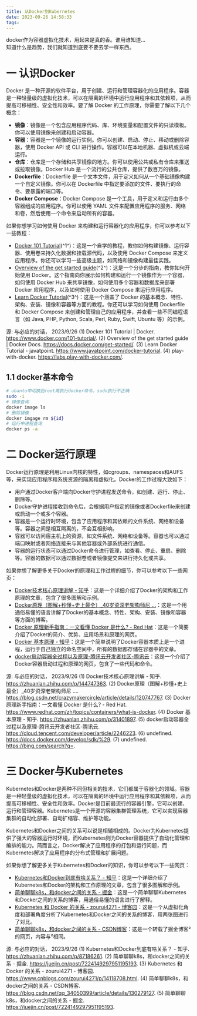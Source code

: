 ```yaml
---
title: 从Docker到Kubernetes
date: 2023-09-26 14:58:33
tags:
---
```

docker作为容器虚拟化技术，用起来是真的香。谁用谁知道...  
知道什么是趋势，我们就知道到底要不要去学一样东西。
<!--more-->

# 一 认识Docker
Docker 是一种开源的软件平台，用于创建、运行和管理容器化的应用程序。容器是一种轻量级的虚拟化技术，可以在隔离的环境中运行应用程序和其依赖项，从而提高可移植性、安全性和效率。要了解 Docker 的工作原理，你需要了解以下几个概念：

- **镜像**：镜像是一个包含应用程序代码、库、环境变量和配置文件的只读模板。你可以使用镜像来创建和启动容器。
- **容器**：容器是一个镜像的运行实例。你可以创建、启动、停止、移动或删除容器，使用 Docker API 或 CLI 进行操作。容器可以在本地机器、虚拟机或云端运行。
- **仓库**：仓库是一个存储和共享镜像的地方。你可以使用公共或私有仓库来推送或拉取镜像。Docker Hub 是一个流行的公共仓库，提供了数百万的镜像。
- **Dockerfile**：Dockerfile 是一个文本文件，用于定义如何从一个基础镜像构建一个自定义镜像。你可以在 Dockerfile 中指定要添加的文件、要执行的命令、要暴露的端口等。
- **Docker Compose**：Docker Compose 是一个工具，用于定义和运行由多个容器组成的应用程序。你可以使用 YAML 文件来配置应用程序的服务、网络和卷，然后使用一个命令来启动所有的容器。

如果你想学习如何使用 Docker 来构建和运行容器化的应用程序，你可以参考以下一些教程：

- [Docker 101 Tutorial](https://www.docker.com/101-tutorial/)(^1^)：这是一个自学的教程，教你如何构建镜像、运行容器、使用卷来持久化数据和挂载源代码，以及使用 Docker Compose 来定义应用程序。你还可以学习一些高级主题，如网络和镜像构建最佳实践。
- [Overview of the get started guide](https://docs.docker.com/get-started/)(^2^)：这是一个分步的指南，教你如何开始使用 Docker。这个指南向你展示如何构建和运行一个镜像作为一个容器，如何使用 Docker Hub 来共享镜像，如何使用多个容器和数据库来部署 Docker 应用程序，以及如何使用 Docker Compose 来运行应用程序。
- [Learn Docker Tutorial](https://www.javatpoint.com/docker-tutorial)(^3^)：这是一个涵盖了 Docker 的基本概念、特性、架构、安装、镜像和容器等方面的教程。你还可以学习如何使用 Dockerfile 和 Docker Compose 来创建和管理自己的应用程序，并查看一些不同编程语言（如 Java, PHP, Python, Scala, Perl, Ruby, Swift, Ubuntu 等）的示例。

源: 与必应的对话， 2023/9/26
(1) Docker 101 Tutorial | Docker. https://www.docker.com/101-tutorial/.
(2) Overview of the get started guide | Docker Docs. https://docs.docker.com/get-started/.
(3) Learn Docker Tutorial - javatpoint. https://www.javatpoint.com/docker-tutorial.
(4) play-with-docker. https://labs.play-with-docker.com/.


## 1.1 docker基本命令
``` sh
# ubantu中切换到root再执行docker命令，sudo执行不正确
sudo -i
# 镜像查询
docker image ls
# 删除镜像
docker imgage rm ${id}
# 运行中进程查询
docker ps -a

```

# 二 Docker运行原理
Docker运行原理是利用Linux内核的特性，如cgroups、namespaces和AUFS等，来实现应用程序和系统资源的隔离和虚拟化。Docker的工作过程大致如下：

- 用户通过Docker客户端向Docker守护进程发送命令，如创建、运行、停止、删除等。
- Docker守护进程接收到命令后，会根据用户指定的镜像或者Dockerfile来创建或启动一个或多个容器。
- 容器是一个运行时环境，包含了应用程序和其依赖的文件系统、网络和设备等。容器之间是相互隔离的，不会互相影响。
- 容器可以访问宿主机上的资源，如文件系统、网络和设备等。容器也可以通过端口映射或者网络连接来与其他容器或外部系统进行通信。
- 容器的运行状态可以通过Docker命令进行管理，如查看、停止、重启、删除等。容器的数据可以通过数据卷或者镜像提交来进行持久化或共享。

如果你想了解更多关于Docker的原理和工作过程的细节，你可以参考以下一些网页：

- [Docker技术核心原理讲解 - 知乎](^1^)：这是一个详细介绍了Docker的架构和工作原理的文章，包含了很多图解和示例。
- [Docker原理（图解+秒懂+史上最全）_40岁资深老架构师尼 ...](^2^)：这是一个用通俗易懂的语言讲解了Docker的基本概念、特性、架构、安装、镜像和容器等方面的博客。
- [Docker 原理新手指南：一文看懂 Docker 是什么? - Red Hat](^3^)：这是一个简要介绍了Docker的简介、优势、应用场景和原理的网页。
- [Docker 基本原理 - 知乎](^4^)：这是一个简单说明了Docker容器本质上是一个进程，运行于自己独立的命名空间中，所有的数据都存储在容器中的文章。
- [docker启动容器全过程以及原理-腾讯云开发者社区-腾讯云](^5^)：这是一个介绍了Docker容器启动过程和原理的网页，包含了一些代码和命令。

源: 与必应的对话， 2023/9/26
(1) Docker技术核心原理讲解 - 知乎. https://zhuanlan.zhihu.com/p/144747363.
(2) Docker原理（图解+秒懂+史上最全）_40岁资深老架构师尼 .... https://blog.csdn.net/crazymakercircle/article/details/120747767.
(3) Docker 原理新手指南：一文看懂 Docker 是什么? - Red Hat. https://www.redhat.com/zh/topics/containers/what-is-docker.
(4) Docker 基本原理 - 知乎. https://zhuanlan.zhihu.com/p/31401897.
(5) docker启动容器全过程以及原理-腾讯云开发者社区-腾讯云. https://cloud.tencent.com/developer/article/2246223.
(6) undefined. https://docs.docker.com/develop/sdk/%29.
(7) undefined. https://bing.com/search?q=.

# 三 Docker与Kubernetes
Kubernetes和Docker是两种不同但相关的技术，它们都属于容器化的领域。容器是一种轻量级的虚拟化技术，可以在隔离的环境中运行应用程序和其依赖项，从而提高可移植性、安全性和效率。Docker是目前最流行的容器引擎，它可以创建、运行和管理容器。Kubernetes是一个开源的容器集群管理系统，它可以实现容器集群的自动化部署、自动扩缩容、维护等功能。

Kubernetes和Docker之间的关系可以说是相辅相成的。Docker为Kubernetes提供了强大的容器运行时环境，而Kubernetes则为Docker容器提供了自动化管理和编排的能力。简而言之，Docker解决了应用程序的打包和运行问题，而Kubernetes解决了应用程序的分布式管理和扩展问题。

如果你想了解更多关于Kubernetes和Docker的知识，你可以参考以下一些网页：

- [Kubernetes和Docker到底有啥关系？ - 知乎](^1^)：这是一个详细介绍了Kubernetes和Docker的架构和工作原理的文章，包含了很多图解和示例。
- [简单聊聊k8s，和docker之间的关系 - 掘金](^2^)：这是一个简单聊聊Kubernetes和Docker之间的关系的博客，用通俗易懂的语言进行了解释。
- [Kubernetes 和 Docker 的关系 - zourui4271 - 博客园](^3^)：这是一个从虚拟化角度和部署角度分析了Kubernetes和Docker之间的关系的博客，用两张图进行了对比。
- [简单聊聊k8s，和docker之间的关系 - CSDN博客](^4^)：这是一个转载了掘金博客²的网页，内容与²相同。

源: 与必应的对话， 2023/9/26
(1) Kubernetes和Docker到底有啥关系？ - 知乎. https://zhuanlan.zhihu.com/p/87186261.
(2) 简单聊聊k8s，和docker之间的关系 - 掘金. https://juejin.cn/post/7224149297951195193.
(3) Kubernetes 和 Docker 的关系 - zourui4271 - 博客园. https://www.cnblogs.com/zourui4271/p/14118708.html.
(4) 简单聊聊k8s，和docker之间的关系 - CSDN博客. https://blog.csdn.net/qq_34050399/article/details/130279127.
(5) 简单聊聊k8s，和docker之间的关系 - 掘金. https://juejin.cn/post/7224149297951195193.

